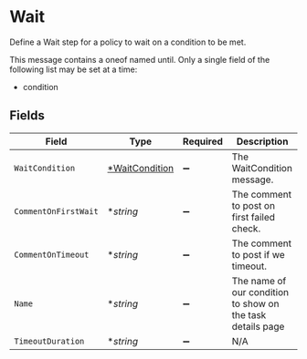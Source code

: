 # Wait

Define a Wait step for a policy to wait on a condition to be met.

This message contains a oneof named until. Only a single field of the following list may be set at a time:
  - condition



## Fields

| Field                                                      | Type                                                       | Required                                                   | Description                                                |
| ---------------------------------------------------------- | ---------------------------------------------------------- | ---------------------------------------------------------- | ---------------------------------------------------------- |
| `WaitCondition`                                            | [*WaitCondition](../../models/shared/waitcondition.md)     | :heavy_minus_sign:                                         | The WaitCondition message.                                 |
| `CommentOnFirstWait`                                       | **string*                                                  | :heavy_minus_sign:                                         | The comment to post on first failed check.                 |
| `CommentOnTimeout`                                         | **string*                                                  | :heavy_minus_sign:                                         | The comment to post if we timeout.                         |
| `Name`                                                     | **string*                                                  | :heavy_minus_sign:                                         | The name of our condition to show on the task details page |
| `TimeoutDuration`                                          | **string*                                                  | :heavy_minus_sign:                                         | N/A                                                        |
